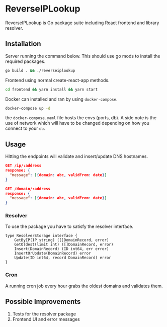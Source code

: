 # ReverseIPLookup

ReverseIPLookup is Go package suite including React frontend and library resolver.

## Installation

Server running the command below. This should use go mods to install the required packages.

```bash
go build . && ./reverseiplookup 
```

Frontend using normal create-react-app methods.
```bash
cd frontend && yarn install && yarn start
```

Docker can installed and ran by using `docker-compose`.
```bash
docker-compose up -d
```

the `docker-compose.yaml` file hosts the envs (ports, db). A side note is the use of network which will have to be changed depending on how you connect to your `db`. 

## Usage
Hitting the endpoints will validate and insert/update DNS hostnames.

```json
GET /ip/:address
response: {
  "message": [{domain: abc, validFrom: date}]
}  

GET /domain/:address
response: {
  "message": [{domain: abc, validFrom: date}]
}
```
### Resolver
To use the package you have to satisfy the resolver interface.
```golang
type ResolverStorage interface {
	GetByIP(IP string) ([]DomainRecord, error)
	GetOldest(limit int) ([]DomainRecord, error)
	Insert(DomainRecord) (ID int64, err error)
	InsertOrUpdate(DomainRecord) error
	Update(ID int64, record DomainRecord) error
}
```

### Cron
A running cron job every hour grabs the oldest domains and validates them. 

## Possible Improvements
1. Tests for the resolver package
2. Frontend UI and error messages